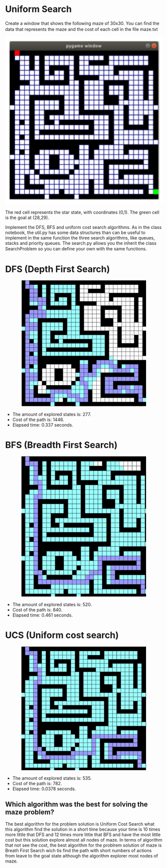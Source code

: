 # Uniform Search

Create a window that shows the following maze of 30x30. You can ﬁnd the data that represents the maze and the cost of each cell in the ﬁle maze.txt


<p align="center">
  <img src="Images/Maze.png" width="650" title="hover text">
</p>

The red cell represents the star state, with coordinates (0,1). The green cell is the goal at (28,29).

Implement the DFS, BFS and uniform cost search algorithms. As in the class notebook, the util.py has some data structures than can be useful to implement in the same function the three search algorithms, like queues, stacks and priority queues. The search.py allows you the inherit the class SearchProblem so you can deﬁne your own with the same functions.


DFS (Depth First Search)
==============================================

<p align="center">
  <img src="Images/DFS.png" width="400" title="hover text">
</p>

- The amount of explored states is: 277.
- Cost of the path is:  1446.
- Elapsed time: 0.337 seconds.



BFS (Breadth First Search)
==============================================

<p align="center">
  <img src="Images/BFS.png" width="400" title="hover text">
</p>

- The amount of explored states is: 520.
- Cost of the path is:  840.
- Elapsed time: 0.461 seconds.


UCS (Uniform cost search)
==============================================

<p align="center">
  <img src="Images/UCS.png" width="400" title="hover text">
</p>

- The amount of explored states is: 535.
- Cost of the path is:  782.
- Elapsed time: 0.0378 seconds.

## Which algorithm was the best for solving the maze problem?

The best algorithm for the problem solution is Uniform Cost Search what this algorithm find the solution in a short time because your time is 10 times more little that DFS and 12 times more little that BFS and have the most little cost but this solution explore almost all nodes of maze. In terms of algorithm that not see the cost, the best algorithm for the problrem solution of maze is Breath First Search wich tis find the path with short numbers of actions from leave to the goal state although the algorithm  explorer most nodes of maze.

